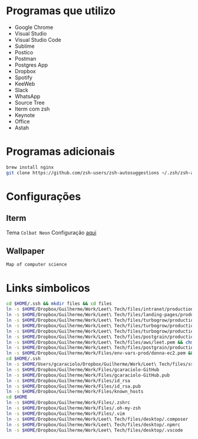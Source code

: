# Programas que utilizo

* Google Chrome
* Visual Studio
* Visual Studio Code
* Sublime
* Postico
* Postman
* Postgres App
* Dropbox
* Spotify
* KeeWeb
* Slack
* WhatsApp
* Source Tree
* Iterm com zsh
* Keynote
* Office
* Astah

# Programas adicionais

```sh
brew install nginx
git clone https://github.com/zsh-users/zsh-autosuggestions ~/.zsh/zsh-autosuggestions
```

# Configurações

## Iterm
Tema `Colbat Neon`
Configuração [aqui](./iterm-profile.json)

## Wallpaper
`Map of computer science`

# Links simbolicos

```sh
cd $HOME/.ssh && mkdir files && cd files
ln -s $HOME/Dropbox/Guilherme/Work/Leet\ Tech/files/intranet/production/aws/intranet.pem && chmod 400 intranet.pem
ln -s $HOME/Dropbox/Guilherme/Work/Leet\ Tech/files/landing-pages/production/aws/landing_pages.pem && chmod 400 landing_pages.pem
ln -s $HOME/Dropbox/Guilherme/Work/Leet\ Tech/files/turbogrow/production/aws/turbogram.pem && chmod 400 turbogram.pem
ln -s $HOME/Dropbox/Guilherme/Work/Leet\ Tech/files/turbogrow/production/aws/turbogram_operations.pem && chmod 400 turbogram_operations.pem
ln -s $HOME/Dropbox/Guilherme/Work/Leet\ Tech/files/turbogrow/production/aws/turbogram_redis.pem && chmod 400 turbogram_redis.pem
ln -s $HOME/Dropbox/Guilherme/Work/Leet\ Tech/files/postgrain/production/aws/instamizer.pem && chmod 400 instamizer.pem
ln -s $HOME/Dropbox/Guilherme/Work/Leet\ Tech/files/aws/leet.pem && chmod 400 leet.pem
ln -s $HOME/Dropbox/Guilherme/Work/Leet\ Tech/files/postgrain/production/aws/postgrain.pem && chmod 400 postgrain.pem
ln -s $HOME/Dropbox/Guilherme/Work/Files/env-vars-prod/donna-ec2.pem && chmod 400 donna-ec2.pem
cd $HOME/.ssh
ln -s $HOME/Users/gcaraciolo/Dropbox/Guilherme/Work/Leet\ Tech/files/ssh/config
ln -s $HOME/Dropbox/Guilherme/Work/Files/gcaraciolo-GitHub
ln -s $HOME/Dropbox/Guilherme/Work/Files/gcaraciolo-GitHub.pub
ln -s $HOME/Dropbox/Guilherme/Work/Files/id_rsa
ln -s $HOME/Dropbox/Guilherme/Work/Files/id_rsa.pub
ln -s $HOME/Dropbox/Guilherme/Work/Files/known_hosts
cd $HOME
ln -s $HOME/Dropbox/Guilherme/Work/Files/.zshrc
ln -s $HOME/Dropbox/Guilherme/Work/Files/.oh-my-zsh
ln -s $HOME/Dropbox/Guilherme/Work/Files/.vim
ln -s $HOME/Dropbox/Guilherme/Work/Leet\ Tech/files/desktop/.composer
ln -s $HOME/Dropbox/Guilherme/Work/Leet\ Tech/files/desktop/.npmrc
ln -s $HOME/Dropbox/Guilherme/Work/Leet\ Tech/files/desktop/.vscode
```
